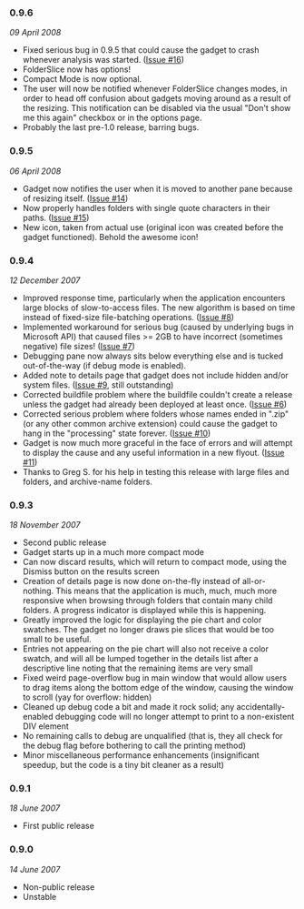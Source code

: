 ### 0.9.6 ###
_09 April 2008_
  * Fixed serious bug in 0.9.5 that could cause the gadget to crash whenever analysis was started. ([Issue #16](https://code.google.com/p/folderslice/issues/detail?id=#16))
  * FolderSlice now has options!
  * Compact Mode is now optional.
  * The user will now be notified whenever FolderSlice changes modes, in order to head off confusion about gadgets moving around as a result of the resizing.  This notification can be disabled via the usual "Don't show me this again" checkbox or in the options page.
  * Probably the last pre-1.0 release, barring bugs.

### 0.9.5 ###
_06 April 2008_
  * Gadget now notifies the user when it is moved to another pane because of resizing itself. ([Issue #14](https://code.google.com/p/folderslice/issues/detail?id=#14))
  * Now properly handles folders with single quote characters in their paths. ([Issue #15](https://code.google.com/p/folderslice/issues/detail?id=#15))
  * New icon, taken from actual use (original icon was created before the gadget functioned).  Behold the awesome icon!

### 0.9.4 ###
_12 December 2007_
  * Improved response time, particularly when the application encounters large blocks of slow-to-access files.  The new algorithm is based on time instead of fixed-size file-batching operations. ([Issue #8](https://code.google.com/p/folderslice/issues/detail?id=#8))
  * Implemented workaround for serious bug (caused by underlying bugs in Microsoft API) that caused files >= 2GB to have incorrect (sometimes negative) file sizes! ([Issue #7](https://code.google.com/p/folderslice/issues/detail?id=#7))
  * Debugging pane now always sits below everything else and is tucked out-of-the-way (if debug mode is enabled).
  * Added note to details page that gadget does not include hidden and/or system files.  ([Issue #9](https://code.google.com/p/folderslice/issues/detail?id=#9), still outstanding)
  * Corrected buildfile problem where the buildfile couldn't create a release unless the gadget had already been deployed at least once. ([Issue #6](https://code.google.com/p/folderslice/issues/detail?id=#6))
  * Corrected serious problem where folders whose names ended in ".zip" (or any other common archive extension) could cause the gadget to hang in the "processing" state forever.  ([Issue #10](https://code.google.com/p/folderslice/issues/detail?id=#10))
  * Gadget is now much more graceful in the face of errors and will attempt to display the cause and any useful information in a new flyout. ([Issue #11](https://code.google.com/p/folderslice/issues/detail?id=#11))
  * Thanks to Greg S. for his help in testing this release with large files and folders, and archive-name folders.

### 0.9.3 ###
_18 November 2007_
  * Second public release
  * Gadget starts up in a much more compact mode
  * Can now discard results, which will return to compact mode, using the Dismiss button on the results screen
  * Creation of details page is now done on-the-fly instead of all-or-nothing.  This means that the application is much, much, much more responsive when browsing through folders that contain many child folders.  A progress indicator is displayed while this is happening.
  * Greatly improved the logic for displaying the pie chart and color swatches.  The gadget no longer draws pie slices that would be too small to be useful.
  * Entries not appearing on the pie chart will also not receive a color swatch, and will all be lumped together in the details list after a descriptive line noting that the remaining items are very small
  * Fixed weird page-overflow bug in main window that would allow users to drag items along the bottom edge of the window, causing the window to scroll (yay for overflow: hidden)
  * Cleaned up debug code a bit and made it rock solid; any accidentally-enabled debugging code will no longer attempt to print to a non-existent DIV element
  * No remaining calls to debug are unqualified (that is, they all check for the debug flag before bothering to call the printing method)
  * Minor miscellaneous performance enhancements (insignificant speedup, but the code is a tiny bit cleaner as a result)

### 0.9.1 ###
_18 June 2007_
  * First public release



### 0.9.0 ###
_14 June 2007_
  * Non-public release
  * Unstable